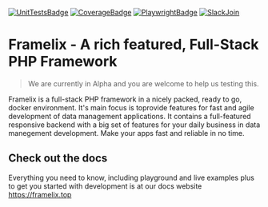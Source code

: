 [![UnitTestsBadge](https://github.com/frmlx/framelix/actions/workflows/tests.yml/badge.svg)](https://github.com/frmlx/framelix/actions/workflows/tests.yml) 
[![CoverageBadge](https://img.shields.io/endpoint?url=https://gist.githubusercontent.com/brainfoolong/2e4ba189fbb1a23bff14e73cb893bc3e/raw/framelix-unit-tests-coverage-data.json)](https://github.com/frmlx/framelix/actions/workflows/tests.yml) 
[![PlaywrightBadge](https://img.shields.io/endpoint?url=https://gist.githubusercontent.com/brainfoolong/91cdcb4629cfb14f8c00ab5ea4e485ec/raw/framelix-playwright-tests.json)](https://github.com/frmlx/framelix/actions/workflows/tests.yml)
[![SlackJoin](https://framelix.top/slack-badge.svg)](https://framelix.top/getstarted/issues)

# Framelix - A rich featured, Full-Stack PHP Framework

> We are currently in Alpha and you are welcome to help us testing this.

Framelix is a full-stack PHP framework in a nicely packed, ready to go, docker environment.
It's main focus is toprovide features for fast and agile development
of data management applications. It contains a full-featured responsive backend with a big set of features for your
daily business in data manegement development. Make your apps fast and reliable in no time.

## Check out the docs

Everything you need to know, including playground and live examples plus to get you started with development is at our docs website https://framelix.top